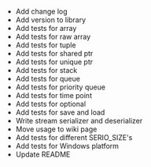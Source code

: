 + Add change log
+ Add version to library
+ Add tests for array
+ Add tests for raw array
+ Add tests for tuple
+ Add tests for shared ptr
+ Add tests for unique ptr
+ Add tests for stack
+ Add tests for queue
+ Add tests for priority queue
+ Add tests for time point
+ Add tests for optional
+ Add tests for save and load
+ Write stream serializer and deserializer
+ Move usage to wiki page
+ Add tests for different SERIO_SIZE's
+ Add tests for Windows platform
+ Update README